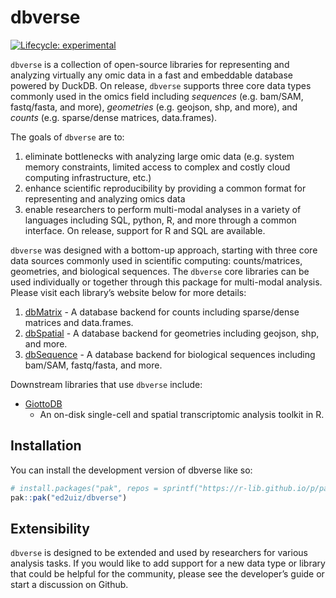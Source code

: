 
<!-- README.md is generated from README.Rmd. Please edit that file -->

# dbverse

<!-- badges: start -->

[![Lifecycle:
experimental](https://img.shields.io/badge/lifecycle-experimental-orange.svg)](https://lifecycle.r-lib.org/articles/stages.html#experimental)
<!-- badges: end -->

`dbverse` is a collection of open-source libraries for representing and
analyzing virtually any omic data in a fast and embeddable database
powered by DuckDB. On release, `dbverse` supports three core data types
commonly used in the omics field including *sequences* (e.g. bam/SAM,
fastq/fasta, and more), *geometries* (e.g. geojson, shp, and more), and
*counts* (e.g. sparse/dense matrices, data.frames).

The goals of `dbverse` are to:

1.  eliminate bottlenecks with analyzing large omic data (e.g. system
    memory constraints, limited access to complex and costly cloud
    computing infrastructure, etc.)
2.  enhance scientific reproducibility by providing a common format for
    representing and analyzing omics data
3.  enable researchers to perform multi-modal analyses in a variety of
    languages including SQL, python, R, and more through a common
    interface. On release, support for R and SQL are available.

`dbverse` was designed with a bottom-up approach, starting with three
core data sources commonly used in scientific computing:
counts/matrices, geometries, and biological sequences. The `dbverse`
core libraries can be used individually or together through this package
for multi-modal analysis. Please visit each library’s website below for
more details:

1.  [dbMatrix](https://ed2uiz.github.io/dbMatrix) - A database backend
    for counts including sparse/dense matrices and data.frames.
2.  [dbSpatial](https://ed2uiz.github.io/dbSpatial) - A database backend
    for geometries including geojson, shp, and more.
3.  [dbSequence](https://ed2uiz.github.io/dbSequence) - A database
    backend for biological sequences including bam/SAM, fastq/fasta, and
    more.

Downstream libraries that use `dbverse` include:

- [GiottoDB](https://giottosuite.readthedocs.io/en/latest)
  - An on-disk single-cell and spatial transcriptomic analysis toolkit
    in R.

## Installation

You can install the development version of dbverse like so:

``` r
# install.packages("pak", repos = sprintf("https://r-lib.github.io/p/pak/stable/%s/%s/%s", .Platform$pkgType, R.Version()$os, R.Version()$arch))
pak::pak("ed2uiz/dbverse")
```

## Extensibility

`dbverse` is designed to be extended and used by researchers for various
analysis tasks. If you would like to add support for a new data type or
library that could be helpful for the community, please see the
developer’s guide or start a discussion on Github.
